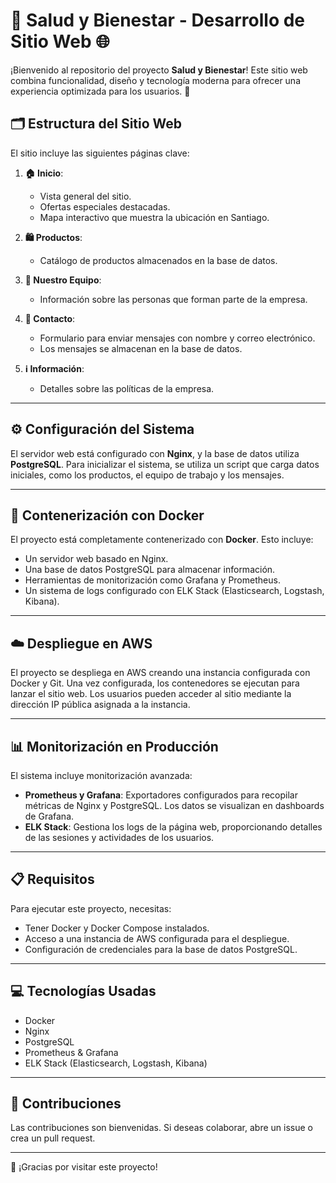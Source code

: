 # 🌿 Salud y Bienestar - Desarrollo de Sitio Web 🌐

¡Bienvenido al repositorio del proyecto **Salud y Bienestar**! Este sitio web combina funcionalidad, diseño y tecnología moderna para ofrecer una experiencia optimizada para los usuarios. 🚀

## 🗂️ Estructura del Sitio Web

El sitio incluye las siguientes páginas clave:

1. **🏠 Inicio**:  
   - Vista general del sitio.  
   - Ofertas especiales destacadas.  
   - Mapa interactivo que muestra la ubicación en Santiago.  

2. **🛍️ Productos**:  
   - Catálogo de productos almacenados en la base de datos.  

3. **👥 Nuestro Equipo**:  
   - Información sobre las personas que forman parte de la empresa.  

4. **📩 Contacto**:  
   - Formulario para enviar mensajes con nombre y correo electrónico.  
   - Los mensajes se almacenan en la base de datos.  

5. **ℹ️ Información**:  
   - Detalles sobre las políticas de la empresa.  

---

## ⚙️ Configuración del Sistema

El servidor web está configurado con **Nginx**, y la base de datos utiliza **PostgreSQL**. Para inicializar el sistema, se utiliza un script que carga datos iniciales, como los productos, el equipo de trabajo y los mensajes.

---

## 🐳 Contenerización con Docker

El proyecto está completamente contenerizado con **Docker**. Esto incluye:  
- Un servidor web basado en Nginx.  
- Una base de datos PostgreSQL para almacenar información.  
- Herramientas de monitorización como Grafana y Prometheus.  
- Un sistema de logs configurado con ELK Stack (Elasticsearch, Logstash, Kibana).  

---

## ☁️ Despliegue en AWS

El proyecto se despliega en AWS creando una instancia configurada con Docker y Git. Una vez configurada, los contenedores se ejecutan para lanzar el sitio web. Los usuarios pueden acceder al sitio mediante la dirección IP pública asignada a la instancia.

---

## 📊 Monitorización en Producción

El sistema incluye monitorización avanzada:  
- **Prometheus y Grafana**: Exportadores configurados para recopilar métricas de Nginx y PostgreSQL. Los datos se visualizan en dashboards de Grafana.  
- **ELK Stack**: Gestiona los logs de la página web, proporcionando detalles de las sesiones y actividades de los usuarios.

---

## 📋 Requisitos

Para ejecutar este proyecto, necesitas:  
- Tener Docker y Docker Compose instalados.  
- Acceso a una instancia de AWS configurada para el despliegue.  
- Configuración de credenciales para la base de datos PostgreSQL.

---

## 💻 Tecnologías Usadas

- Docker  
- Nginx  
- PostgreSQL  
- Prometheus & Grafana  
- ELK Stack (Elasticsearch, Logstash, Kibana)  

---

## 🤝 Contribuciones

Las contribuciones son bienvenidas. Si deseas colaborar, abre un issue o crea un pull request.

---


🎉 ¡Gracias por visitar este proyecto!
